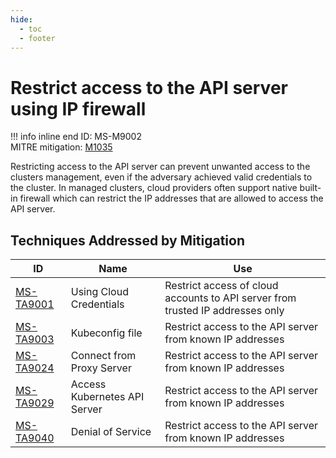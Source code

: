 ```yaml
---
hide:
  - toc
  - footer
---
```


# Restrict access to the API server using IP firewall

!!! info inline end
    ID: MS-M9002<br>
    MITRE mitigation: [M1035](https://attack.mitre.org/mitigations/M1035/)

Restricting access to the API server can prevent unwanted access to the clusters management, even if the adversary achieved valid credentials to the cluster. 
In managed clusters, cloud providers often support native built-in firewall which can restrict the IP addresses that are allowed to access the API server.


## Techniques Addressed by Mitigation

|ID|Name|Use|
|--|----------|-----------|
|[MS-TA9001](../techniques/Using%20Cloud%20Credentials.md)|Using Cloud Credentials|Restrict access of cloud accounts to API server from trusted IP addresses only|
|[MS-TA9003](../techniques/Kubeconfig%20file.md)|Kubeconfig file|Restrict access to the API server from known IP addresses|
|[MS-TA9024](../techniques/Connect%20from%20Proxy%20server.md)|Connect from Proxy Server|Restrict access to the API server from known IP addresses|
|[MS-TA9029](../techniques/Access%20the%20K8S%20API%20server.md)|Access Kubernetes API Server|Restrict access to the API server from known IP addresses|
|[MS-TA9040](../techniques/Denial%20of%20service.md)|Denial of Service|Restrict access to the API server from known IP addresses|